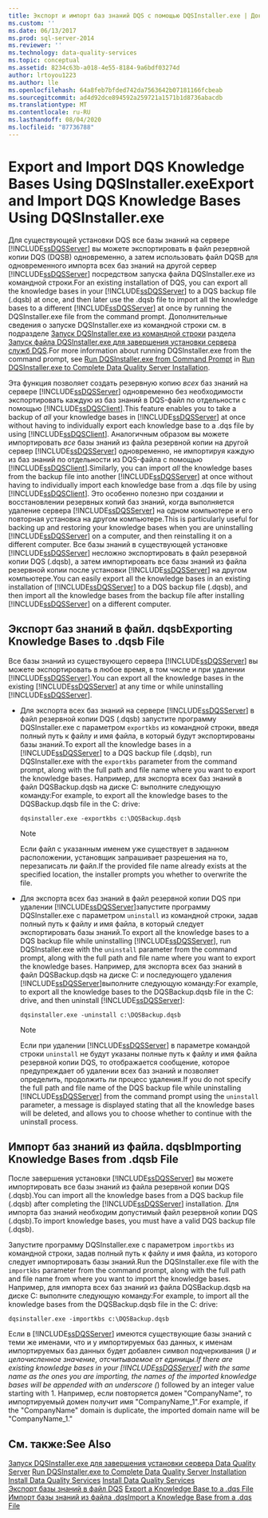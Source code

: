 ```yaml
---
title: Экспорт и импорт баз знаний DQS с помощью DQSInstaller.exe | Документы Майкрософт
ms.custom: ''
ms.date: 06/13/2017
ms.prod: sql-server-2014
ms.reviewer: ''
ms.technology: data-quality-services
ms.topic: conceptual
ms.assetid: 8234c63b-a018-4e55-8184-9a6bdf03274d
author: lrtoyou1223
ms.author: lle
ms.openlocfilehash: 64a8feb7bfded742da7563642b07181166fcbeab
ms.sourcegitcommit: ad4d92dce894592a259721a1571b1d8736abacdb
ms.translationtype: MT
ms.contentlocale: ru-RU
ms.lasthandoff: 08/04/2020
ms.locfileid: "87736788"
---
```

# <a name="export-and-import-dqs-knowledge-bases-using-dqsinstallerexe"></a><span data-ttu-id="31a7a-102">Export and Import DQS Knowledge Bases Using DQSInstaller.exe</span><span class="sxs-lookup"><span data-stu-id="31a7a-102">Export and Import DQS Knowledge Bases Using DQSInstaller.exe</span></span>
  <span data-ttu-id="31a7a-103">Для существующей установки DQS все базы знаний на сервере [!INCLUDE[ssDQSServer](../../includes/ssdqsserver-md.md)] вы можете экспортировать в файл резервной копии DQS (DQSB) одновременно, а затем использовать файл DQSB для одновременного импорта всех баз знаний на другой сервер [!INCLUDE[ssDQSServer](../../includes/ssdqsserver-md.md)] посредством запуска файла DQSInstaller.exe из командной строки.</span><span class="sxs-lookup"><span data-stu-id="31a7a-103">For an existing installation of DQS, you can export all the knowledge bases in your [!INCLUDE[ssDQSServer](../../includes/ssdqsserver-md.md)] to a DQS backup file (.dqsb) at once, and then later use the .dqsb file to import all the knowledge bases to a different [!INCLUDE[ssDQSServer](../../includes/ssdqsserver-md.md)] at once by running the DQSInstaller.exe file from the command prompt.</span></span> <span data-ttu-id="31a7a-104">Дополнительные сведения о запуске DQSInstaller.exe из командной строки см. в подразделе [Запуск DQSInstaller.exe из командной строки](run-dqsinstaller-exe-to-complete-data-quality-server-installation.md#CommandPrompt) раздела [Запуск файла DQSInstaller.exe для завершения установки сервера служб DQS](run-dqsinstaller-exe-to-complete-data-quality-server-installation.md).</span><span class="sxs-lookup"><span data-stu-id="31a7a-104">For more information about running DQSInstaller.exe from the command prompt, see [Run DQSInstaller.exe from Command Prompt](run-dqsinstaller-exe-to-complete-data-quality-server-installation.md#CommandPrompt) in [Run DQSInstaller.exe to Complete Data Quality Server Installation](run-dqsinstaller-exe-to-complete-data-quality-server-installation.md).</span></span>  
  
 <span data-ttu-id="31a7a-105">Эта функция позволяет создать резервную копию *всех* баз знаний на сервере [!INCLUDE[ssDQSServer](../../includes/ssdqsserver-md.md)] одновременно без необходимости экспортировать каждую из баз знаний в DQS-файл по отдельности с помощью [!INCLUDE[ssDQSClient](../../includes/ssdqsclient-md.md)].</span><span class="sxs-lookup"><span data-stu-id="31a7a-105">This feature enables you to take a backup of *all* your knowledge bases in [!INCLUDE[ssDQSServer](../../includes/ssdqsserver-md.md)] at once without having to individually export each knowledge base to a .dqs file by using [!INCLUDE[ssDQSClient](../../includes/ssdqsclient-md.md)].</span></span> <span data-ttu-id="31a7a-106">Аналогичным образом вы можете импортировать *все* базы знаний из файла резервной копии на другой сервер [!INCLUDE[ssDQSServer](../../includes/ssdqsserver-md.md)] одновременно, не импортируя каждую из баз знаний по отдельности из DQS-файла с помощью [!INCLUDE[ssDQSClient](../../includes/ssdqsclient-md.md)].</span><span class="sxs-lookup"><span data-stu-id="31a7a-106">Similarly, you can import *all* the knowledge bases from the backup file into another [!INCLUDE[ssDQSServer](../../includes/ssdqsserver-md.md)] at once without having to individually import each knowledge base from a .dqs file by using [!INCLUDE[ssDQSClient](../../includes/ssdqsclient-md.md)].</span></span> <span data-ttu-id="31a7a-107">Это особенно полезно при создании и восстановлении резервных копий баз знаний, когда выполняется удаление сервера [!INCLUDE[ssDQSServer](../../includes/ssdqsserver-md.md)] на одном компьютере и его повторная установка на другом компьютере.</span><span class="sxs-lookup"><span data-stu-id="31a7a-107">This is particularly useful for backing up and restoring your knowledge bases when you are uninstalling [!INCLUDE[ssDQSServer](../../includes/ssdqsserver-md.md)] on a computer, and then reinstalling it on a different computer.</span></span> <span data-ttu-id="31a7a-108">Все базы знаний в существующей установке [!INCLUDE[ssDQSServer](../../includes/ssdqsserver-md.md)] несложно экспортировать в файл резервной копии DQS (.dqsb), а затем импортировать все базы знаний из файла резервной копии после установки [!INCLUDE[ssDQSServer](../../includes/ssdqsserver-md.md)] на другом компьютере.</span><span class="sxs-lookup"><span data-stu-id="31a7a-108">You can easily export all the knowledge bases in an existing installation of [!INCLUDE[ssDQSServer](../../includes/ssdqsserver-md.md)] to a DQS backup file (.dqsb), and then import all the knowledge bases from the backup file after installing [!INCLUDE[ssDQSServer](../../includes/ssdqsserver-md.md)] on a different computer.</span></span>  
  
##  <a name="exporting-knowledge-bases-to-dqsb-file"></a><a name="export"></a><span data-ttu-id="31a7a-109">Экспорт баз знаний в файл. dqsb</span><span class="sxs-lookup"><span data-stu-id="31a7a-109">Exporting Knowledge Bases to .dqsb File</span></span>  
 <span data-ttu-id="31a7a-110">Все базы знаний из существующего сервера [!INCLUDE[ssDQSServer](../../includes/ssdqsserver-md.md)] вы можете экспортировать в любое время, в том числе и при удалении [!INCLUDE[ssDQSServer](../../includes/ssdqsserver-md.md)].</span><span class="sxs-lookup"><span data-stu-id="31a7a-110">You can export all the knowledge bases in the existing [!INCLUDE[ssDQSServer](../../includes/ssdqsserver-md.md)] at any time or while uninstalling [!INCLUDE[ssDQSServer](../../includes/ssdqsserver-md.md)].</span></span>  
  
-   <span data-ttu-id="31a7a-111">Для экспорта всех баз знаний на сервере [!INCLUDE[ssDQSServer](../../includes/ssdqsserver-md.md)] в файл резервной копии DQS (.dqsb) запустите программу DQSInstaller.exe с параметром `exportkbs` из командной строки, введя полный путь к файлу и имя файла, в который будут экспортированы базы знаний.</span><span class="sxs-lookup"><span data-stu-id="31a7a-111">To export all the knowledge bases in a [!INCLUDE[ssDQSServer](../../includes/ssdqsserver-md.md)] to a DQS backup file (.dqsb), run DQSInstaller.exe with the `exportkbs` parameter from the command prompt, along with the full path and file name where you want to export the knowledge bases.</span></span> <span data-ttu-id="31a7a-112">Например, для экспорта всех баз знаний в файл DQSBackup.dqsb на диске C: выполните следующую команду:</span><span class="sxs-lookup"><span data-stu-id="31a7a-112">For example, to export all the knowledge bases to the DQSBackup.dqsb file in the C: drive:</span></span>  
  
    ```  
    dqsinstaller.exe -exportkbs c:\DQSBackup.dqsb  
    ```  
  
    > [!NOTE]  
    >  <span data-ttu-id="31a7a-113">Если файл с указанным именем уже существует в заданном расположении, установщик запрашивает разрешения на то, перезаписать ли файл.</span><span class="sxs-lookup"><span data-stu-id="31a7a-113">If the provided file name already exists at the specified location, the installer prompts you whether to overwrite the file.</span></span>  
  
-   <span data-ttu-id="31a7a-114">Для экспорта всех баз знаний в файл резервной копии DQS при удалении [!INCLUDE[ssDQSServer](../../includes/ssdqsserver-md.md)]запустите программу DQSInstaller.exe с параметром `uninstall` из командной строки, задав полный путь к файлу и имя файла, в который следует экспортировать базы знаний.</span><span class="sxs-lookup"><span data-stu-id="31a7a-114">To export all the knowledge bases to a DQS backup file while uninstalling [!INCLUDE[ssDQSServer](../../includes/ssdqsserver-md.md)], run DQSInstaller.exe with the `uninstall` parameter from the command prompt, along with the full path and file name where you want to export the knowledge bases.</span></span> <span data-ttu-id="31a7a-115">Например, для экспорта всех баз знаний в файл DQSBackup.dqsb на диске C: и последующего удаления [!INCLUDE[ssDQSServer](../../includes/ssdqsserver-md.md)]выполните следующую команду:</span><span class="sxs-lookup"><span data-stu-id="31a7a-115">For example, to export all the knowledge bases to the DQSBackup.dqsb file in the C: drive, and then uninstall [!INCLUDE[ssDQSServer](../../includes/ssdqsserver-md.md)]:</span></span>  
  
    ```  
    dqsinstaller.exe -uninstall c:\DQSBackup.dqsb  
    ```  
  
    > [!NOTE]  
    >  <span data-ttu-id="31a7a-116">Если при удалении [!INCLUDE[ssDQSServer](../../includes/ssdqsserver-md.md)] в параметре командой строки `uninstall` не будут указаны полные путь к файлу и имя файла резервной копии DQS, то отображается сообщение, которое предупреждает об удалении всех баз знаний и позволяет определить, продолжить ли процесс удаления.</span><span class="sxs-lookup"><span data-stu-id="31a7a-116">If you do not specify the full path and file name of the DQS backup file while uninstalling [!INCLUDE[ssDQSServer](../../includes/ssdqsserver-md.md)] from the command prompt using the `uninstall` parameter, a message is displayed stating that all the knowledge bases will be deleted, and allows you to choose whether to continue with the uninstall process.</span></span>  
  
##  <a name="importing-knowledge-bases-from-dqsb-file"></a><a name="import"></a><span data-ttu-id="31a7a-117">Импорт баз знаний из файла. dqsb</span><span class="sxs-lookup"><span data-stu-id="31a7a-117">Importing Knowledge Bases from .dqsb File</span></span>  
 <span data-ttu-id="31a7a-118">После завершения установки [!INCLUDE[ssDQSServer](../../includes/ssdqsserver-md.md)] вы можете импортировать все базы знаний из файла резервной копии DQS (.dqsb).</span><span class="sxs-lookup"><span data-stu-id="31a7a-118">You can import all the knowledge bases from a DQS backup file (.dqsb) after completing the [!INCLUDE[ssDQSServer](../../includes/ssdqsserver-md.md)] installation.</span></span> <span data-ttu-id="31a7a-119">Для импорта баз знаний необходим допустимый файл резервной копии DQS (.dqsb).</span><span class="sxs-lookup"><span data-stu-id="31a7a-119">To import knowledge bases, you must have a valid DQS backup file (.dqsb).</span></span>  
  
 <span data-ttu-id="31a7a-120">Запустите программу DQSInstaller.exe с параметром `importkbs` из командной строки, задав полный путь к файлу и имя файла, из которого следует импортировать базы знаний.</span><span class="sxs-lookup"><span data-stu-id="31a7a-120">Run the DQSInstaller.exe file with the `importkbs` parameter from the command prompt, along with the full path and file name from where you want to import the knowledge bases.</span></span> <span data-ttu-id="31a7a-121">Например, для импорта всех баз знаний из файла DQSBackup.dqsb на диске C: выполните следующую команду:</span><span class="sxs-lookup"><span data-stu-id="31a7a-121">For example, to import all the knowledge bases from the DQSBackup.dqsb file in the C: drive:</span></span>  
  
```  
dqsinstaller.exe -importkbs c:\DQSBackup.dqsb  
```  
  
 <span data-ttu-id="31a7a-122">Если в [!INCLUDE[ssDQSServer](../../includes/ssdqsserver-md.md)] имеются существующие базы знаний с теми же именами, что и у импортируемых баз данных, к именам импортируемых баз данных будет добавлен символ подчеркивания (_) и целочисленное значение, отсчитываемое от единицы.</span><span class="sxs-lookup"><span data-stu-id="31a7a-122">If there are existing knowledge bases in your [!INCLUDE[ssDQSServer](../../includes/ssdqsserver-md.md)] with the same name as the ones you are importing, the names of the imported knowledge bases will be appended with an underscore (_) followed by an integer value starting with 1.</span></span> <span data-ttu-id="31a7a-123">Например, если повторяется домен "CompanyName", то импортируемый домен получит имя "CompanyName_1".</span><span class="sxs-lookup"><span data-stu-id="31a7a-123">For example, if the "CompanyName" domain is duplicate, the imported domain name will be "CompanyName_1."</span></span>  
  
## <a name="see-also"></a><span data-ttu-id="31a7a-124">См. также:</span><span class="sxs-lookup"><span data-stu-id="31a7a-124">See Also</span></span>  
 <span data-ttu-id="31a7a-125">[Запуск DQSInstaller.exe для завершения установки сервера Data Quality Server](run-dqsinstaller-exe-to-complete-data-quality-server-installation.md) </span><span class="sxs-lookup"><span data-stu-id="31a7a-125">[Run DQSInstaller.exe to Complete Data Quality Server Installation](run-dqsinstaller-exe-to-complete-data-quality-server-installation.md) </span></span>  
 <span data-ttu-id="31a7a-126">[Install Data Quality Services](install-data-quality-services.md) </span><span class="sxs-lookup"><span data-stu-id="31a7a-126">[Install Data Quality Services](install-data-quality-services.md) </span></span>  
 <span data-ttu-id="31a7a-127">[Экспорт базы знаний в файл DQS](../export-a-knowledge-base-to-a-dqs-file.md) </span><span class="sxs-lookup"><span data-stu-id="31a7a-127">[Export a Knowledge Base to a .dqs File](../export-a-knowledge-base-to-a-dqs-file.md) </span></span>  
 [<span data-ttu-id="31a7a-128">Импорт базы знаний из файла .dqs</span><span class="sxs-lookup"><span data-stu-id="31a7a-128">Import a Knowledge Base from a .dqs File</span></span>](../import-a-knowledge-base-from-a-dqs-file.md)  
  
  
